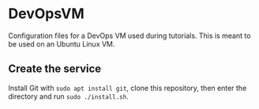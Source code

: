 # DevOpsVM

Configuration files for a DevOps VM used during tutorials.
This is meant to be used on an Ubuntu Linux VM.

## Create the service

Install Git with `sudo apt install git`, clone this repository, then enter the directory and run `sudo ./install.sh`.

